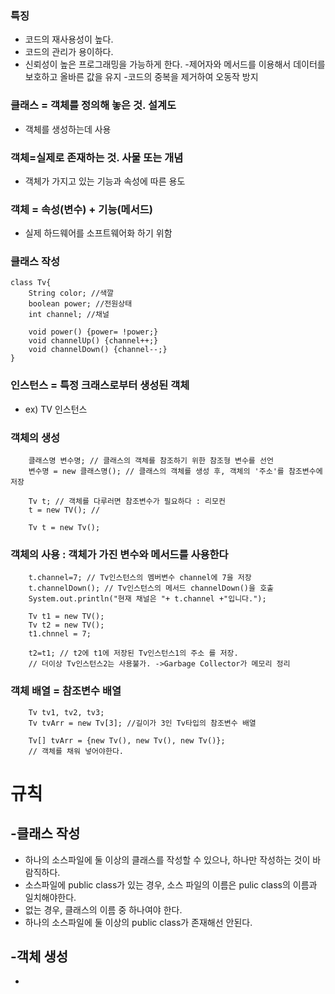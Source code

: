 ### 특징
- 코드의 재사용성이 높다.
- 코드의 관리가 용이하다.
- 신뢰성이 높은 프로그래밍을 가능하게 한다.
  -제어자와 메서드를 이용해서 데이터를 보호하고 올바른 값을 유지
  -코드의 중복을 제거하여 오동작 방지

### 클래스 = 객체를 정의해 놓은 것. 설계도
- 객체를 생성하는데 사용

### 객체=실제로 존재하는 것. 사물 또는 개념
- 객체가 가지고 있는 기능과 속성에 따른 용도

### 객체 = 속성(변수) + 기능(메서드)
- 실제 하드웨어를 소프트웨어화 하기 위함

### 클래스 작성
```
class Tv{
	String color; //색깔
	boolean power; //전원상태
	int channel; //채널

	void power() {power= !power;}
	void channelUp() {channel++;}
	void channelDown() {channel--;}
}
```

### 인스턴스 = 특정 크래스로부터 생성된 객체
- ex) TV 인스턴스

### 객체의 생성
```
	클래스명 변수명; // 클래스의 객체를 참조하기 위한 참조형 변수를 선언
	변수명 = new 클래스명(); // 클래스의 객체를 생성 후, 객체의 '주소'를 참조변수에 저장

	Tv t; // 객체를 다루러면 참조변수가 필요하다 : 리모컨
	t = new TV(); // 

	Tv t = new Tv();
```
### 객체의 사용 : 객체가 가진 변수와 메서드를 사용한다
```
	t.channel=7; // Tv인스턴스의 멤버변수 channel에 7을 저장
	t.channelDown(); // Tv인스턴스의 메서드 channelDown()을 호출
	System.out.println("현재 채널은 "+ t.channel +"입니다.");
```
```
	Tv t1 = new TV();
	Tv t2 = new TV();
	t1.chnnel = 7;
	
	t2=t1; // t2에 t1에 저장된 Tv인스턴스1의 주소 를 저장. 
	// 더이상 Tv인스턴스2는 사용불가. ->Garbage Collector가 메모리 정리
```

### 객체 배열 = 참조변수 배열
```
	Tv tv1, tv2, tv3;
	Tv tvArr = new Tv[3]; //길이가 3인 Tv타입의 참조변수 배열

	Tv[] tvArr = {new Tv(), new Tv(), new Tv()};
	// 객체를 채워 넣어야한다.
```















# 규칙

## -클래스 작성
- 하나의 소스파일에 둘 이상의 클래스를 작성할 수 있으나, 하나만 작성하는 것이 바람직하다.
- 소스파일에 public class가 있는 경우, 소스 파일의 이름은 pulic class의 이름과 일치해야한다.
- 없는 경우, 클래스의 이름 중 하나여야 한다.
- 하나의 소스파일에 둘 이상의 public class가 존재해선 안된다.

## -객체 생성
- 